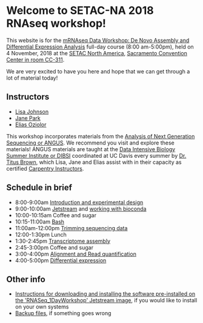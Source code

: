 Welcome to SETAC-NA 2018 RNAseq workshop!
===

This website is for the [mRNAseq Data Workshop: De Novo Assembly and Differential Expression Analysis](https://sacramento.setac.org/scientific-program/abstract-submission/trainingcourses/) full-day course (8:00 am-5:00pm), held on 4 November, 2018 at the [SETAC North America](https://sacramento.setac.org/), [Sacramento Convention Center in room CC-311](https://sacramento.setac.org/venue/).

We are very excited to have you here and hope that we can get through a lot of material today!

## Instructors

* [Lisa Johnson](https://ljcohen.github.io/)
* [Jane Park](https://twitter.com/janepark721?lang=en)
* [Elias Oziolor](https://oziolor.wordpress.com/)

This workshop incorporates materials from the [Analysis of Next Generation Sequencing or ANGUS](https://angus.readthedocs.io/en/2018/). We recommend you visit and explore these materials! ANGUS materials are taught at the [Data Intensive Biology Summer Institute or DIBSI](http://ivory.idyll.org/dibsi/) coordinated at UC Davis every summer by [Dr. Titus Brown](http://ivory.idyll.org/lab), which Lisa, Jane and Elias assist with in their capacity as certified [Carpentry Instructors](https://software-carpentry.org/blog/2017/09/merger.html).

## Schedule in brief

* 8:00-9:00am [Introduction and experimental design](https://setac-omics.readthedocs.io/en/latest/intro.html)
* 9:00-10:00am [Jetstream](https://setac-omics.readthedocs.io/en/latest/jetstream/boot.html) and [working with bioconda](https://setac-omics.readthedocs.io/en/latest/jetstream-bioconda-config.html)
* 10:00-10:15am Coffee and sugar
* 10:15-11:00am [Bash](https://setac-omics.readthedocs.io/en/latest/bash_lesson.html)
* 11:00am-12:00pm [Trimming sequencing data](https://setac-omics.readthedocs.io/en/latest/quality-trimming.html)
* 12:00-1:30pm Lunch
* 1:30-2:45pm [Transcriptome assembly](https://setac-omics.readthedocs.io/en/latest/transcriptome-assembly.html)
* 2:45-3:00pm Coffee and sugar
* 3:00-4:00pm [Alignment and Read quantification](https://setac-omics.readthedocs.io/en/latest/rnaseq-quant.html)
* 4:00-5:00pm [Differential expression](https://setac-omics.readthedocs.io/en/latest/DE.html)

## Other info

* [Instructions for downloading and installing the software pre-installed on the 'RNASeq_1DayWorkshop' Jetstream image](RNASeq_1DayWorkshop_image.html), if you would like to install on your own systems
* [Backup files](backup.html), if something goes wrong
